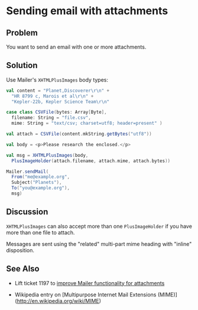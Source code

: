 Sending email with attachments
==============================

Problem
-------

You want to send an email with one or more attachments.

Solution
--------

Use Mailer's `XHTMLPlusImages` body types:

```scala
val content = "Planet,Discoverer\r\n" + 
  "HR 8799 c, Marois et al\r\n" +
  "Kepler-22b, Kepler Science Team\r\n"

case class CSVFile(bytes: Array[Byte], 
  filename: String = "file.csv",
  mime: String = "text/csv; charset=utf8; header=present" )

val attach = CSVFile(content.mkString.getBytes("utf8"))

val body = <p>Please research the enclosed.</p>

val msg = XHTMLPlusImages(body, 
  PlusImageHolder(attach.filename, attach.mime, attach.bytes))

Mailer.sendMail(
  From("me@example.org",
  Subject("Planets"),
  To("you@example.org"), 
  msg)
```

Discussion
----------

`XHTMLPlusImages` can also accept more than one `PlusImageHolder` if you have more than one file to attach.

Messages are sent using the "related" multi-part mime heading with "inline" disposition.

See Also
--------

* Lift ticket 1197 to [improve Mailer functionality for attachments](http://www.assembla.com/spaces/liftweb/tickets/1197)

* Wikipedia entry on [Multipurpose Internet Mail Extensions (MIME)] (http://en.wikipedia.org/wiki/MIME)
